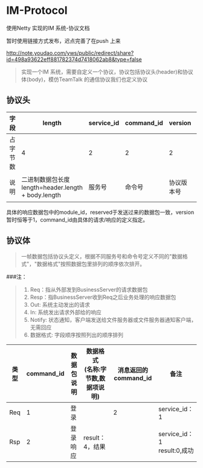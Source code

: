 # IM-Protocol
使用Netty 实现的IM 系统-协议文档


暂时使用链接方式发布，迟点完善了在push 上来

http://note.youdao.com/yws/public/redirect/share?id=498a93622eff881782374d7418062ab8&type=false 


> 实现一个IM 系统，需要自定义一个协议，协议包括协议头(header)和协议体(body)，模仿TeamTalk 的通信协议我们也定义协议

## 协议头

字段 | length | service_id | command_id | version | reserved
---- | ------ | ---------- | ---------- | ------- | -------- 
占字节数 | 4 | 2 | 2 | 2 | 2
说明 | 二进制数据包长度<br >length=header.length + body.length | 服务号 | 命令号 | 协议版本号 | 保留，可用于系列号等

具体的响应数据包中的module_id，reserved于发送过来的数据包一致，version暂时恒等于1，command_id由具体的请求/响应的定义指定。

## 协议体

> 一帧数据包括协议头定义，根据不同服务号和命令号定义不同的"数据格式"，"数据格式"按照数据包里排列的顺序依次排开。

###注：

>1. Req：指从外部发到BusinessServer的请求数据包
>2. Resp：指BusinessServer收到Req之后业务处理的响应数据包
>3. Out: 系统主动发出的请求
>4. In: 系统发出请求外部给的响应
>5. Notify: 状态通知，客户端发送给文件服务器或文件服务器通知客户端，无需回应
>6. 数据格式: 字段顺序按照列出的顺序排列

类型 | command_id | 数据包说明 | 数据格式<br >(名称:字节数,数据项说明) | 消息返回的command_id | 备注
---- | ------ | ---------- | ---------- | ------- | -------- 
Req | 1 | 登录 |  | 2 | service_id：1
Rsp | 2 | 登录响应 | result：4，结果 | | service_id：1 <br > result:0,成功